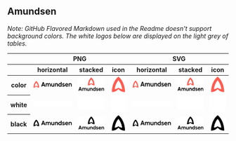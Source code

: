 ## Amundsen

*Note: GitHub Flavored Markdown used in the Readme doesn't support background colors. The white logos below are displayed on the light grey of tables.*

<table class="logos-table">
	<thead>
		<tr>
			<th></th>
			<th colspan="3">PNG</th>
			<th colspan="3">SVG</th>
		</tr>
		<tr>
			<th></th>
			<th>horizontal</th>
			<th>stacked</th>
			<th>icon</th>
			<th>horizontal</th>
			<th>stacked</th>
			<th>icon</th>
		</tr>
	</thead>	
    <tbody>
		<tr>
			<th>color</th>
			<td><a href="horizontal/color/amundsen-horizontal-color.png" download><img src="horizontal/color/amundsen-horizontal-color.png" width="200"></a></td>
			<td><a href="stacked/color/amundsen-stacked-color.png" download><img src="stacked/color/amundsen-stacked-color.png" width="95"></a></td>
			<td><a href="icon/color/amundsen-icon-color.png" download><img src="icon/color/amundsen-icon-color.png" width="75"></a></td>
			<td><a href="horizontal/color/amundsen-horizontal-color.svg" download><img src="horizontal/color/amundsen-horizontal-color.svg" width="200"></a></td>
			<td><a href="stacked/color/amundsen-stacked-color.svg" download><img src="stacked/color/amundsen-stacked-color.svg" width="95"></a></td>
			<td><a href="icon/color/amundsen-icon-color.png" download><img src="icon/color/amundsen-icon-color.png" width="75"></a></td>
		</tr>
		<tr>
			<th>white</th>
			<td><a href="horizontal/white/amundsen-horizontal-white.png" download><img src="horizontal/white/amundsen-horizontal-white.png" width="200"></a></td>
			<td><a href="stacked/white/amundsen-stacked-white.png" download><img src="stacked/white/amundsen-stacked-white.png" width="95"></a></td>
			<td><a href="icon/white/amundsen-icon-white.png" download><img src="icon/white/amundsen-icon-white.png" width="75"></a></td>
			<td><a href="horizontal/white/amundsen-horizontal-white.svg" download><img src="horizontal/white/amundsen-horizontal-white.svg" width="200"></a></td>
			<td><a href="stacked/white/amundsen-stacked-white.svg" download><img src="stacked/white/amundsen-stacked-white.svg" width="95"></a></td>
			<td><a href="icon/white/amundsen-icon-white.svg" download><img src="icon/white/amundsen-icon-white.svg" width="75"></a></td>
		</tr>
		<tr>
			<th>black</th>
			<td><a href="horizontal/black/amundsen-horizontal-black.png" download><img src="horizontal/black/amundsen-horizontal-black.png" width="200"></a></td>
			<td><a href="stacked/black/amundsen-stacked-black.png" download><img src="stacked/black/amundsen-stacked-black.png" width="95"></a></td>
			<td><a href="icon/black/amundsen-icon-black.png" download><img src="icon/black/amundsen-icon-black.png" width="75"></a></td>
			<td><a href="horizontal/black/amundsen-horizontal-black.svg" download><img src="horizontal/black/amundsen-horizontal-black.svg" width="200"></a></td>
			<td><a href="stacked/black/amundsen-stacked-black.svg" download><img src="stacked/black/amundsen-stacked-black.svg" width="95"></a></td>
			<td><a href="icon/black/amundsen-icon-black.svg" download><img src="icon/black/amundsen-icon-black.svg" width="75"></a></td>
		</tr>
	</tbody>	
</table>


